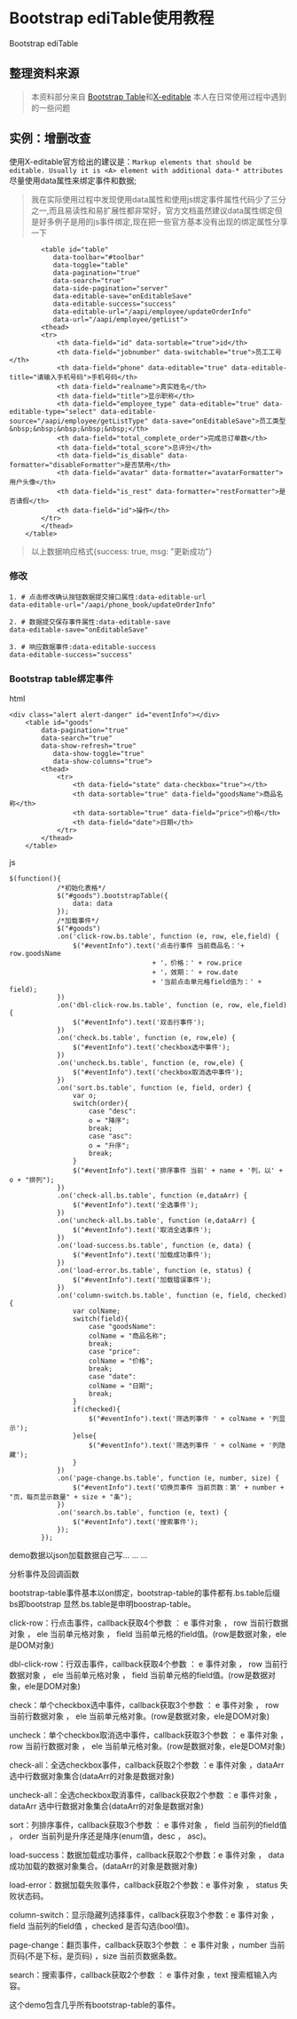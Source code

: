 # Bootstrap ediTable使用教程
Bootstrap ediTable

## 整理资料来源
> 本资料部分来自 [Bootstrap Table](http://bootstrap-table.wenzhixin.net.cn/zh-cn/documentation/)和[X-editable](http://vitalets.github.io/x-editable/docs.html)
> 本人在日常使用过程中遇到的一些问题

## 实例：增删改查
使用X-editable官方给出的建议是：`Markup elements that should be editable. Usually it is <A> element with additional data-* attributes`尽量使用data属性来绑定事件和数据;
> 我在实际使用过程中发现使用data属性和使用js绑定事件属性代码少了三分之一,而且易读性和易扩展性都非常好，官方文档虽然建议data属性绑定但是好多例子是用的js事件绑定,现在把一些官方基本没有出现的绑定属性分享一下

```
        <table id="table"
           data-toolbar="#toolbar"
           data-toggle="table"
           data-pagination="true"
           data-search="true"
           data-side-pagination="server"
           data-editable-save="onEditableSave"
           data-editable-success="success"
           data-editable-url="/aapi/employee/updateOrderInfo"
           data-url="/aapi/employee/getList">
        <thead>
        <tr>
            <th data-field="id" data-sortable="true">id</th>
            <th data-field="jobnumber" data-switchable="true">员工工号</th>
            <th data-field="phone" data-editable="true" data-editable-title="请输入手机号码">手机号码</th>
            <th data-field="realname">真实姓名</th>
            <th data-field="title">显示职称</th>
            <th data-field="employee_type" data-editable="true" data-editable-type="select" data-editable-source="/aapi/employee/getListType" data-save="onEditableSave">员工类型 &nbsp;&nbsp;&nbsp;&nbsp;&nbsp;</th>
            <th data-field="total_complete_order">完成总订单数</th>
            <th data-field="total_score">总评分</th>
            <th data-field="is_disable" data-formatter="disableFormatter">是否禁用</th>
            <th data-field="avatar" data-formatter="avatarFormatter">用户头像</th>
            <th data-field="is_rest" data-formatter="restFormatter">是否请假</th>
            <th data-field="id">操作</th>
        </tr>
        </thead>
    </table>
````
> 以上数据响应格式{success: true, msg: "更新成功"}

### 修改

```shell
1. # 点击修改确认按钮数据提交接口属性:data-editable-url
data-editable-url="/aapi/phone_book/updateOrderInfo"

2. # 数据提交保存事件属性:data-editable-save
data-editable-save="onEditableSave"

3. # 响应数据事件:data-editable-success
data-editable-success="success"
```


### Bootstrap table绑定事件
html
```
<div class="alert alert-danger" id="eventInfo"></div>
    <table id="goods"
        data-pagination="true"
        data-search="true"
        data-show-refresh="true"
           data-show-toggle="true"
           data-show-columns="true">
        <thead>
            <tr>
                <th data-field="state" data-checkbox="true"></th>
                <th data-sortable="true" data-field="goodsName">商品名称</th>
                <th data-sortable="true" data-field="price">价格</th>
                <th data-field="date">日期</th>
            </tr>
        </thead>
    </table>
```
js
```
$(function(){
            /*初始化表格*/
            $("#goods").bootstrapTable({
                data: data
            });
            /*加载事件*/
            $("#goods")
            .on('click-row.bs.table', function (e, row, ele,field) {
                $("#eventInfo").text('点击行事件 当前商品名：'+ row.goodsName
                                    + '，价格：' + row.price
                                    + '，效期：' + row.date
                                    + '当前点击单元格field值为：' + field);
            })
            .on('dbl-click-row.bs.table', function (e, row, ele,field) {
                $("#eventInfo").text('双击行事件');
            })
            .on('check.bs.table', function (e, row,ele) {
                $("#eventInfo").text('checkbox选中事件');
            })
            .on('uncheck.bs.table', function (e, row,ele) {
                $("#eventInfo").text('checkbox取消选中事件');
            })
            .on('sort.bs.table', function (e, field, order) {
                var o;
                switch(order){
                    case "desc":
                    o = "降序";
                    break;
                    case "asc":
                    o = "升序";
                    break;
                }
                $("#eventInfo").text('排序事件 当前' + name + '列，以' + o + "排列");
            })
            .on('check-all.bs.table', function (e,dataArr) {
                $("#eventInfo").text('全选事件');
            })
            .on('uncheck-all.bs.table', function (e,dataArr) {
                $("#eventInfo").text('取消全选事件');
            })
            .on('load-success.bs.table', function (e, data) {
                $("#eventInfo").text('加载成功事件');
            })
            .on('load-error.bs.table', function (e, status) {
                $("#eventInfo").text('加载错误事件');
            })
            .on('column-switch.bs.table', function (e, field, checked) {
                var colName;
                switch(field){
                    case "goodsName":
                    colName = "商品名称";
                    break;
                    case "price":
                    colName = "价格";
                    break;
                    case "date":
                    colName = "日期";
                    break;
                }
                if(checked){
                    $("#eventInfo").text('筛选列事件 ' + colName + '列显示');
                }else{
                    $("#eventInfo").text('筛选列事件 ' + colName + '列隐藏');
                }
            })
            .on('page-change.bs.table', function (e, number, size) {
                $("#eventInfo").text('切换页事件 当前页数：第' + number + "页，每页显示数量" + size + "条");
            })
            .on('search.bs.table', function (e, text) {
                $("#eventInfo").text('搜索事件');
            });
        });
```
demo数据以json加载数据自己写... ... ...

分析事件及回调函数

bootstrap-table事件基本以on绑定，bootstrap-table的事件都有.bs.table后缀 bs即bootstrap 显然.bs.table是申明boostrap-table。

click-row：行点击事件，callback获取4个参数 ： e 事件对象 ， row 当前行数据对象 ， ele 当前单元格对象 ， field 当前单元格的field值。(row是数据对象，ele是DOM对象)

dbl-click-row：行双击事件，callback获取4个参数 ： e 事件对象 ， row 当前行数据对象 ， ele 当前单元格对象 ， field 当前单元格的field值。(row是数据对象，ele是DOM对象)

check：单个checkbox选中事件，callback获取3个参数 ： e 事件对象 ， row 当前行数据对象 ， ele 当前单元格对象。(row是数据对象，ele是DOM对象)

uncheck：单个checkbox取消选中事件，callback获取3个参数 ： e 事件对象 ， row 当前行数据对象 ， ele 当前单元格对象。(row是数据对象，ele是DOM对象)

check-all：全选checkbox事件，callback获取2个参数 ：e 事件对象 ，dataArr 选中行数据对象集合(dataArr的对象是数据对象)

uncheck-all：全选checkbox取消事件，callback获取2个参数 ：e 事件对象 ，dataArr 选中行数据对象集合(dataArr的对象是数据对象)

sort：列排序事件，callback获取3个参数 ： e 事件对象 ， field 当前列的field值 ， order 当前列是升序还是降序(enum值，desc ， asc)。

load-success：数据加载成功事件，callback获取2个参数：e 事件对象 ， data 成功加载的数据对象集合。(dataArr的对象是数据对象)

load-error：数据加载失败事件，callback获取2个参数：e 事件对象 ， status 失败状态码。

column-switch：显示隐藏列选择事件，callback获取3个参数：e 事件对象 ，field 当前列的field值 ，checked 是否勾选(bool值)。

page-change：翻页事件，callback获取3个参数 ： e 事件对象 ，number 当前页码(不是下标，是页码) ，size 当前页数据条数。

search：搜索事件，callback获取2个参数 ： e 事件对象 ，text 搜索框输入内容。

这个demo包含几乎所有bootstrap-table的事件。
